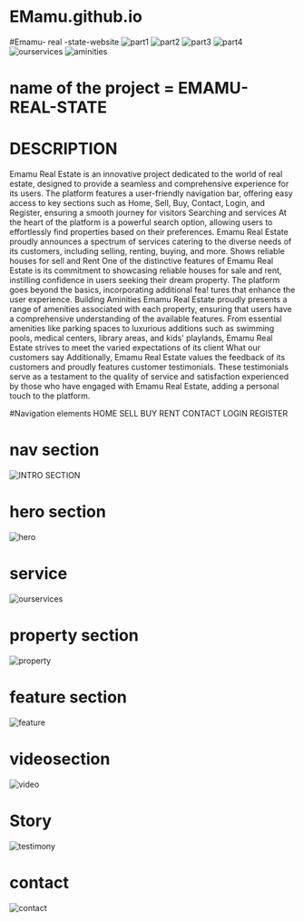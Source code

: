 # EMamu.github.io
#Emamu- real -state-website
![part1](https://github.com/TEMESGENABDISSA/EMamu.github.io/assets/109625337/35f5f5e0-d733-4523-a9e5-9a98742b8924)
![part2](https://github.com/TEMESGENABDISSA/EMamu.github.io/assets/109625337/228fe1a3-4b5e-4ad8-af04-b9c549798787)
![part3](https://github.com/TEMESGENABDISSA/EMamu.github.io/assets/109625337/d833e0d8-9297-4d58-85d8-d4c728439fe0)
![part4](https://github.com/TEMESGENABDISSA/EMamu.github.io/assets/109625337/16d901d3-7647-4fd7-996b-3c91cc851284)
![ourservices](https://github.com/TEMESGENABDISSA/EMamu.github.io/assets/109625337/6482681d-eeac-438f-9100-3443d62e13e6)
![aminities](https://github.com/TEMESGENABDISSA/EMamu.github.io/assets/109625337/5bbc97e9-6df2-4567-a33e-20aa2476fc9d)

# name of the project =  EMAMU-REAL-STATE
# DESCRIPTION
Emamu Real Estate is an innovative project dedicated to the world of real estate, designed to provide a seamless and comprehensive experience for its users. 
The platform features a user-friendly navigation bar, offering easy access to key sections such as Home, Sell, Buy, Contact, Login, and Register, ensuring a smooth journey for visitors
Searching and services
At the heart of the platform is a powerful search option, allowing users to effortlessly find properties based on their preferences. Emamu Real Estate proudly announces a spectrum of services catering to the diverse needs of its customers, including selling, renting, buying, and more.
 Shows reliable houses for sell and  Rent 
One of the distinctive features of Emamu Real Estate is its commitment to showcasing reliable houses for sale and rent, instilling confidence in users seeking their dream property. The platform goes beyond the basics, incorporating additional fea!
tures that enhance the user experience.
  Building Aminities
Emamu Real Estate proudly presents a range of amenities associated with each property, ensuring that users have a comprehensive understanding of the available features. From essential amenities like parking spaces to luxurious additions such as swimming pools, medical centers, library areas, and kids' playlands, Emamu Real Estate strives to meet the varied expectations of its client
  What our customers say
Additionally, Emamu Real Estate values the feedback of its customers and proudly features customer testimonials. These testimonials serve as a testament to the quality of service and satisfaction experienced by those who have engaged with Emamu Real Estate, adding a personal touch to the platform.

#Navigation elements 
HOME
SELL
BUY
RENT
CONTACT
LOGIN
REGISTER
# nav  section

![INTRO SECTION](https://github.com/TEMESGENABDISSA/EMamu.github.io/assets/109625337/593edda1-9aa1-401f-9cc9-f8a3c8657587)

# hero section


![hero](https://github.com/TEMESGENABDISSA/EMamu.github.io/assets/109625337/59736f6f-e60f-4b4a-986e-1ebb73242aaa)


# service
![ourservices](https://github.com/TEMESGENABDISSA/EMamu.github.io/assets/109625337/f279bd8d-6683-4600-a799-d2dbee6647e5)


 # property section

 
![property](https://github.com/TEMESGENABDISSA/EMamu.github.io/assets/109625337/29c67152-6646-4d1c-bacb-0fe6c7a656bf)

 # feature section

 
![feature](https://github.com/TEMESGENABDISSA/EMamu.github.io/assets/109625337/51335ee7-2b63-49b0-b627-ffa2e0dc46dc)

 #  videosection
 ![video](https://github.com/TEMESGENABDISSA/EMamu.github.io/assets/109625337/6a015662-21e7-4c8e-9171-4625773a5666)


 #   Story
 
![testimony](https://github.com/TEMESGENABDISSA/EMamu.github.io/assets/109625337/5240cd41-50e2-4f49-94ac-ac512c01033b)

 #  contact
 
 

![contact](https://github.com/TEMESGENABDISSA/EMamu.github.io/assets/109625337/bb59998a-9b32-47ab-9732-5170ee8ea1b5)

